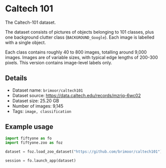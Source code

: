 # Caltech 101

The Caltech-101 dataset.

The dataset consists of pictures of objects belonging to 101 classes, plus one
background clutter class (``BACKGROUND_Google``). Each image is labelled with a
single object.

Each class contains roughly 40 to 800 images, totalling around 9,000 images.
Images are of variable sizes, with typical edge lengths of 200-300 pixels.
This version contains image-level labels only.

## Details

-   Dataset name: ``brimoor/caltech101``
-   Dataset source: https://data.caltech.edu/records/mzrjq-6wc02
-   Dataset size: 25.20 GB
-   Number of images: 9,145
-   Tags: ``image, classification``

## Example usage

```py
import fiftyone as fo
import fiftyone.zoo as foz

dataset = foz.load_zoo_dataset("https://github.com/brimoor/caltech101")

session = fo.launch_app(dataset)
```

